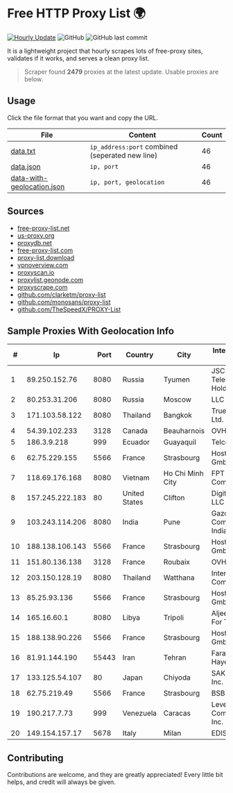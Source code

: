 
# Free HTTP Proxy List 🌍

[![Hourly Update](https://github.com/mertguvencli/http-proxy-list/actions/workflows/main.yml/badge.svg?branch=main)](https://github.com/mertguvencli/http-proxy-list/actions/workflows/main.yml)
![GitHub](https://img.shields.io/github/license/mertguvencli/http-proxy-list)
![GitHub last commit](https://img.shields.io/github/last-commit/mertguvencli/http-proxy-list)

It is a lightweight project that hourly scrapes lots of free-proxy sites, validates if it works, and serves a clean proxy list.


> Scraper found **2479** proxies at the latest update. Usable proxies are below.

## Usage

Click the file format that you want and copy the URL.


|File|Content|Count|
|----|-------|-----|
|[data.txt](https://raw.githubusercontent.com/mertguvencli/http-proxy-list/main/proxy-list/data.txt)|`ip_address:port` combined (seperated new line)|46|
|[data.json](https://raw.githubusercontent.com/mertguvencli/http-proxy-list/main/proxy-list/data.json)|`ip, port`|46|
|[data-with-geolocation.json](https://raw.githubusercontent.com/mertguvencli/http-proxy-list/main/proxy-list/data-with-geolocation.json)|`ip, port, geolocation`|46|

## Sources

* [free-proxy-list.net](https://free-proxy-list.net)
* [us-proxy.org](https://www.us-proxy.org)
* [proxydb.net](http://proxydb.net)
* [free-proxy-list.com](https://free-proxy-list.com/?page=&port=&type%5B%5D=http&type%5B%5D=https&up_time=0&search=Search)
* [proxy-list.download](https://www.proxy-list.download/HTTP)
* [vpnoverview.com](https://vpnoverview.com/privacy/anonymous-browsing/free-proxy-servers)
* [proxyscan.io](https://www.proxyscan.io)
* [proxylist.geonode.com](https://proxylist.geonode.com/api/proxy-list?limit=300&page=1&sort_by=lastChecked&sort_type=desc&protocols=http,https)
* [proxyscrape.com](https://api.proxyscrape.com/v2/?request=displayproxies&protocol=http&timeout=10000&country=all&ssl=all&anonymity=all)
* [github.com/clarketm/proxy-list](https://raw.githubusercontent.com/clarketm/proxy-list/master/proxy-list-raw.txt)
* [github.com/monosans/proxy-list](https://raw.githubusercontent.com/monosans/proxy-list/main/proxies/http.txt)
* [github.com/TheSpeedX/PROXY-List](https://raw.githubusercontent.com/TheSpeedX/PROXY-List/master/http.txt)


## Sample Proxies With Geolocation Info

|#|Ip|Port|Country|City|Internet Service Provider|
|-|--|----|-------|----|-------------------------|
|1|89.250.152.76|8080|Russia|Tyumen|JSC "ER-Telecom Holding"|
|2|80.253.31.206|8080|Russia|Moscow|LLC SETEL|
|3|171.103.58.122|8080|Thailand|Bangkok|True Internet Co., Ltd.|
|4|54.39.102.233|3128|Canada|Beauharnois|OVH SAS|
|5|186.3.9.218|999|Ecuador|Guayaquil|Telconet S.A|
|6|62.75.229.155|5566|France|Strasbourg|Host Europe GmbH|
|7|118.69.176.168|8080|Vietnam|Ho Chi Minh City|FPT Telecom Company|
|8|157.245.222.183|80|United States|Clifton|DigitalOcean, LLC|
|9|103.243.114.206|8080|India|Pune|Gazon Communications India Limited|
|10|188.138.106.143|5566|France|Strasbourg|Host Europe GmbH|
|11|151.80.136.138|3128|France|Roubaix|OVH SAS|
|12|203.150.128.19|8080|Thailand|Watthana|Internet Thailand Company Ltd|
|13|85.25.93.136|5566|France|Strasbourg|Host Europe GmbH|
|14|165.16.60.1|8080|Libya|Tripoli|Aljeel Aljadeed For Technology|
|15|188.138.90.226|5566|France|Strasbourg|Host Europe GmbH|
|16|81.91.144.190|55443|Iran|Tehran|Farabord Dadeh Haye Iranian Co.|
|17|133.125.54.107|80|Japan|Chiyoda|SAKURA Internet Inc.|
|18|62.75.219.49|5566|France|Strasbourg|BSB-SERVICE|
|19|190.217.7.73|999|Venezuela|Caracas|Level 3 Communications, Inc.|
|20|149.154.157.17|5678|Italy|Milan|EDIS|



## Contributing

Contributions are welcome, and they are greatly appreciated! Every
little bit helps, and credit will always be given.

